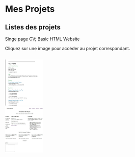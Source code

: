 # Mes Projets

## Listes des projets

[Singe page CV](https://roadmap.sh/projects/single-page-cv); [Basic HTML Website](https://roadmap.sh/projects/basic-html-website)

Cliquez sur une image pour accéder au projet correspondant.

<div   style="
            display: grid;
            grid-template-columns: repeat(2, 1fr);
            gap: 10px;
          "> <p >
<a href="./CV">
<img src="./img/cv img.jpeg" alt="Singe page CV" width="50%" height="50%">
</a>
<a href="./Basic HTML Website">
<img src="./img/pro3.jpeg" alt="BAsic HTML Website" width="50%" height="50%">
</a>
</p>
</div>
